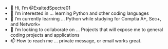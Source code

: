 - 👋 Hi, I’m @ExaltedSpectre01
- 👀 I’m interested in ... learning Python and other coding languages
- 🌱 I’m currently learning ... Python while studying for Comptia A+, Sec+, and Network+
- 💞️ I’m looking to collaborate on ... Projects that will expose me to general coding projects and applications
- 📫 How to reach me ... private message, or email works great.

<!---
ExaltedSpectre01/ExaltedSpectre01 is a ✨ special ✨ repository because its `README.md` (this file) appears on your GitHub profile.
You can click the Preview link to take a look at your changes.
--->
